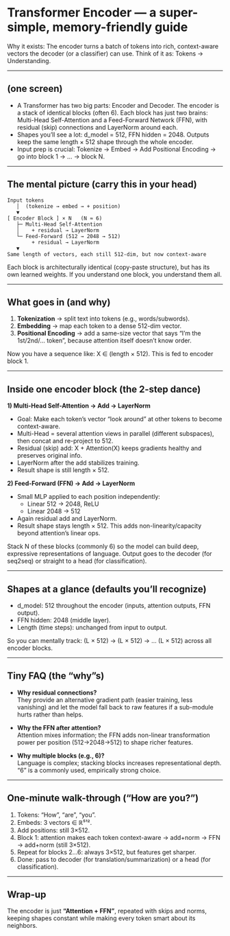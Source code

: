 # Transformer Encoder — a super-simple, memory-friendly guide

Why it exists: The encoder turns a batch of tokens into rich, context-aware vectors the decoder (or a classifier) can use. Think of it as: Tokens → Understanding.

---

## (one screen)
- A Transformer has two big parts: Encoder and Decoder. The encoder is a stack of identical blocks (often 6). Each block has just two brains: Multi-Head Self-Attention and a Feed-Forward Network (FFN), with residual (skip) connections and LayerNorm around each.  
- Shapes you’ll see a lot: d_model = 512, FFN hidden = 2048. Outputs keep the same length × 512 shape through the whole encoder.  
- Input prep is crucial: Tokenize → Embed → Add Positional Encoding → go into block 1 → … → block N.  

---

## The mental picture (carry this in your head)

```
Input tokens
   │  (tokenize → embed → + position)
   ▼
[ Encoder Block ] × N   (N ≈ 6)
   ├─ Multi-Head Self-Attention
   │    + residual → LayerNorm
   └─ Feed-Forward (512 → 2048 → 512)
        + residual → LayerNorm
   ▼
Same length of vectors, each still 512-dim, but now context-aware
```

Each block is architecturally identical (copy-paste structure), but has its own learned weights. If you understand one block, you understand them all.  

---

## What goes in (and why)
1. **Tokenization** → split text into tokens (e.g., words/subwords).  
2. **Embedding** → map each token to a dense 512-dim vector.  
3. **Positional Encoding** → add a same-size vector that says “I’m the 1st/2nd/… token”, because attention itself doesn’t know order.  

Now you have a sequence like: X ∈ (length × 512). This is fed to encoder block 1.  

---

## Inside one encoder block (the 2-step dance)

**1) Multi-Head Self-Attention → Add → LayerNorm**  
- Goal: Make each token’s vector “look around” at other tokens to become context-aware.  
- Multi-Head = several attention views in parallel (different subspaces), then concat and re-project to 512.  
- Residual (skip) add: X + Attention(X) keeps gradients healthy and preserves original info.  
- LayerNorm after the add stabilizes training.  
- Result shape is still length × 512.  

**2) Feed-Forward (FFN) → Add → LayerNorm**  
- Small MLP applied to each position independently:  
  - Linear 512 → 2048, ReLU  
  - Linear 2048 → 512  
- Again residual add and LayerNorm.  
- Result shape stays length × 512. This adds non-linearity/capacity beyond attention’s linear ops.  

Stack N of these blocks (commonly 6) so the model can build deep, expressive representations of language. Output goes to the decoder (for seq2seq) or straight to a head (for classification).  

---

## Shapes at a glance (defaults you’ll recognize)
- d_model: 512 throughout the encoder (inputs, attention outputs, FFN output).  
- FFN hidden: 2048 (middle layer).  
- Length (time steps): unchanged from input to output.  

So you can mentally track: (L × 512) → (L × 512) → … (L × 512) across all encoder blocks.  

---

## Tiny FAQ (the “why”s)
- **Why residual connections?**  
  They provide an alternative gradient path (easier training, less vanishing) and let the model fall back to raw features if a sub-module hurts rather than helps.  

- **Why the FFN after attention?**  
  Attention mixes information; the FFN adds non-linear transformation power per position (512→2048→512) to shape richer features.  

- **Why multiple blocks (e.g., 6)?**  
  Language is complex; stacking blocks increases representational depth. “6” is a commonly used, empirically strong choice.  

---

## One-minute walk-through (“How are you?”)
1. Tokens: “How”, “are”, “you”.  
2. Embeds: 3 vectors ∈ ℝ⁵¹².  
3. Add positions: still 3×512.  
4. Block 1: attention makes each token context-aware → add+norm → FFN → add+norm (still 3×512).  
5. Repeat for blocks 2…6: always 3×512, but features get sharper.  
6. Done: pass to decoder (for translation/summarization) or a head (for classification).  

---

## Wrap-up
The encoder is just **“Attention + FFN”**, repeated with skips and norms, keeping shapes constant while making every token smart about its neighbors.